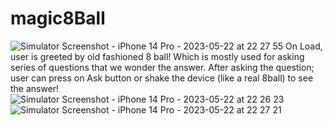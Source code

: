 # magic8Ball

![Simulator Screenshot - iPhone 14 Pro - 2023-05-22 at 22 27 55](https://github.com/DegirmenKagan/magic8Ball/assets/42985494/2afa483c-dcbb-4e36-b018-40548257f7df)
On Load, user is greeted by old fashioned 8 ball! Which is mostly used for asking series of questions that we wonder the answer.
After asking the question; user can press on Ask button or shake the device (like a real 8ball) to see the answer!
![Simulator Screenshot - iPhone 14 Pro - 2023-05-22 at 22 26 23](https://github.com/DegirmenKagan/magic8Ball/assets/42985494/7f1d56a7-976f-45e6-9100-0a0b50fae942)
![Simulator Screenshot - iPhone 14 Pro - 2023-05-22 at 22 27 21](https://github.com/DegirmenKagan/magic8Ball/assets/42985494/295f6aca-5c49-44ef-882e-9a6c0af43643)

